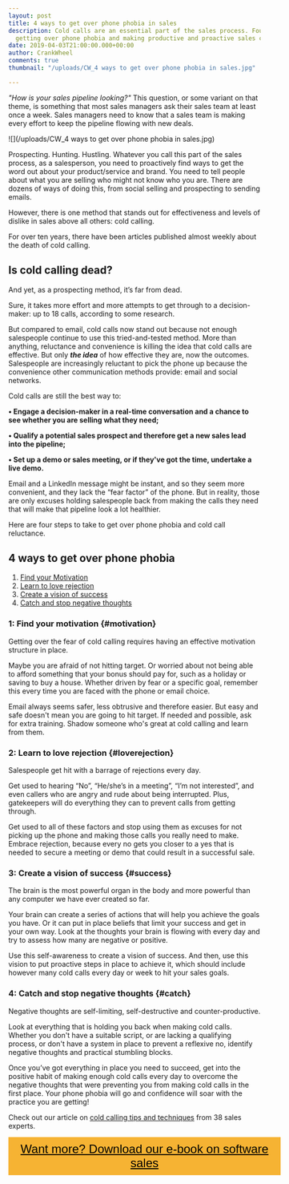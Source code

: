 ```yaml
---
layout: post
title: 4 ways to get over phone phobia in sales
description: Cold calls are an essential part of the sales process. Four steps for
  getting over phone phobia and making productive and proactive sales calls.
date: 2019-04-03T21:00:00.000+00:00
author: CrankWheel
comments: true
thumbnail: "/uploads/CW_4 ways to get over phone phobia in sales.jpg"

---
```

_"How is your sales pipeline looking?"_ This question, or some variant on that theme, is something that most sales managers ask their sales team at least once a week. Sales managers need to know that a sales team is making every effort to keep the pipeline flowing with new deals.

![](/uploads/CW_4 ways to get over phone phobia in sales.jpg)

Prospecting. Hunting. Hustling. Whatever you call this part of the sales process, as a salesperson, you need to proactively find ways to get the word out about your product/service and brand. You need to tell people about what you are selling who might not know who you are. There are dozens of ways of doing this, from social selling and prospecting to sending emails.

However, there is one method that stands out for effectiveness and levels of dislike in sales above all others: cold calling.

For over ten years, there have been articles published almost weekly about the death of cold calling.

## Is cold calling dead?

And yet, as a prospecting method, it’s far from dead.

Sure, it takes more effort and more attempts to get through to a decision-maker: up to 18 calls, according to some research.

But compared to email, cold calls now stand out because not enough salespeople continue to use this tried-and-tested method. More than anything, reluctance and convenience is killing the idea that cold calls are effective. But only **_the idea_** of how effective they are, now the outcomes. Salespeople are increasingly reluctant to pick the phone up because the convenience other communication methods provide: email and social networks.

Cold calls are still the best way to:

**• Engage a decision-maker in a real-time conversation and a chance to see whether you are selling what they need;**

**• Qualify a potential sales prospect and therefore get a new sales lead into the pipeline;**

**• Set up a demo or sales meeting, or if they've got the time, undertake a live demo.**

Email and a LinkedIn message might be instant, and so they seem more convenient, and they lack the “fear factor” of the phone. But in reality, those are only excuses holding salespeople back from making the calls they need that will make that pipeline look a lot healthier.

Here are four steps to take to get over phone phobia and cold call reluctance.

## 4 ways to get over phone phobia

1. [Find your Motivation](#motivation)
2. [Learn to love rejection](#loverejection)
3. [Create a vision of success](#vision)
4. [Catch and stop negative thoughts](#catch)

### 1: Find your motivation {#motivation}

Getting over the fear of cold calling requires having an effective motivation structure in place.

Maybe you are afraid of not hitting target. Or worried about not being able to afford something that your bonus should pay for, such as a holiday or saving to buy a house. Whether driven by fear or a specific goal, remember this every time you are faced with the phone or email choice.

Email always seems safer, less obtrusive and therefore easier. But easy and safe doesn't mean you are going to hit target. If needed and possible, ask for extra training. Shadow someone who's great at cold calling and learn from them.

### 2: Learn to love rejection {#loverejection}

Salespeople get hit with a barrage of rejections every day.

Get used to hearing “No”, “He/she’s in a meeting”, “I’m not interested”, and even callers who are angry and rude about being interrupted. Plus, gatekeepers will do everything they can to prevent calls from getting through.

Get used to all of these factors and stop using them as excuses for not picking up the phone and making those calls you really need to make. Embrace rejection, because every no gets you closer to a yes that is needed to secure a meeting or demo that could result in a successful sale.

### 3: Create a vision of success {#success}

The brain is the most powerful organ in the body and more powerful than any computer we have ever created so far.

Your brain can create a series of actions that will help you achieve the goals you have. Or it can put in place beliefs that limit your success and get in your own way. Look at the thoughts your brain is flowing with every day and try to assess how many are negative or positive.

Use this self-awareness to create a vision of success. And then, use this vision to put proactive steps in place to achieve it, which should include however many cold calls every day or week to hit your sales goals.

### 4: Catch and stop negative thoughts {#catch}

Negative thoughts are self-limiting, self-destructive and counter-productive.

Look at everything that is holding you back when making cold calls. Whether you don't have a suitable script, or are lacking a qualifying process, or don't have a system in place to prevent a reflexive no, identify negative thoughts and practical stumbling blocks.

Once you’ve got everything in place you need to succeed, get into the positive habit of making enough cold calls every day to overcome the negative thoughts that were preventing you from making cold calls in the first place. Your phone phobia will go and confidence will soar with the practice you are getting!

Check out our article on [cold calling tips and techniques](https://crankwheel.com/secrets-of-cold-calling-38-experts-share-their-tips-and-techniques/) from 38 sales experts.

<style> .btn-signup { padding-top: 11px !important; border-radius: 0px !important; background-color: #f6b333; text-align: center; padding: 10px 20px !important; border: 0px !important; width: 100%; margin-bottom: 20px; } .btn-signup a { color: black !important; font-family: 'Titillium Web', sans-serif; font-size: 24px !important; font-weight: normal !important; } </style>

<div class="btn-signup"><a style="cursor: pointer;" href="/sign-up-to-download">Want more? Download our e-book on software sales</a></div>